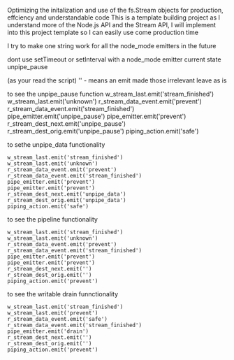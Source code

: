 Optimizing the initalization and use of the fs.Stream objects for production, effciency and understandable code
This is a template building project as I understand more of the Node.js API and the Stream API, I will implement into this project template so I can easily use come production time

I try to make one string work for all the node_mode emitters in the future


dont use setTimeout or setInterval with a node_mode emitter
current state unpipe_pause

(as your read the script)
'' - means an emit made those irrelevant leave as is 

to see the unpipe_pause function 
	w_stream_last.emit('stream_finished')
	w_stream_last.emit('unknown')
	r_stream_data_event.emit('prevent')
	r_stream_data_event.emit('stream_finished')
	pipe_emitter.emit('unpipe_pause')
	pipe_emitter.emit('prevent')
	r_stream_dest_next.emit('unpipe_pause')
	r_stream_dest_orig.emit('unpipe_pause')
	piping_action.emit('safe')      

to sethe unpipe_data functionality 

	w_stream_last.emit('stream_finished')
	w_stream_last.emit('unknown')
	r_stream_data_event.emit('prevent')
	r_stream_data_event.emit('stream_finished')
	pipe_emitter.emit('prevent')
	pipe_emitter.emit('prevent')
	r_stream_dest_next.emit('unpipe_data')
	r_stream_dest_orig.emit('unpipe_data')
	piping_action.emit('safe')      

to see the pipeline functionality
	

	w_stream_last.emit('stream_finished')
	w_stream_last.emit('unknown')
	r_stream_data_event.emit('prevent')
	r_stream_data_event.emit('stream_finished')
	pipe_emitter.emit('prevent')
	pipe_emitter.emit('prevent')
	r_stream_dest_next.emit('')
	r_stream_dest_orig.emit('')
	piping_action.emit('prevent') 

to see the writable drain funnctionality

	w_stream_last.emit('stream_finished') 
	w_stream_last.emit('prevent')
	r_stream_data_event.emit('safe')
	r_stream_data_event.emit('stream_finished')
	pipe_emitter.emit('drain') 
	r_stream_dest_next.emit('')
	r_stream_dest_orig.emit('')	
	piping_action.emit('prevent')	